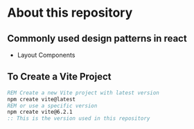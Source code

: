 # About this repository

## Commonly used design patterns in react

- Layout Components

## To Create a Vite Project

```cmd
REM Create a new Vite project with latest version
npm create vite@latest
REM or use a specific version
npm create vite@6.2.1
:: This is the version used in this repository
```
